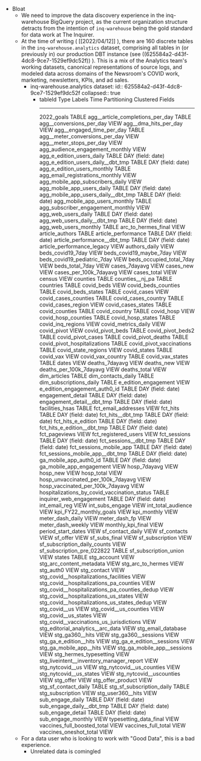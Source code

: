 - Bloat
	- We need to improve the data discovery experience in the inq-warehouse BigQuery project, as the current organization structure detracts from the intention of `inq-warehouse` being the gold standard for data work at The Inquirer.
	- At the time of writing ( [[2022/04/12]] ), there are 160 discrete tables in the `inq-warehouse.analytics` dataset, comprising all tables in (or previously in) our production DBT instance (see ((625584a2-d43f-4dc8-9ce7-1529ef9dc52f)) ). This is a mix of the Analytics team's working datasets, canonical representations of source logs, and modeled data across domains of the Newsroom's COVID work, marketing, newsletters, KPIs, and ad sales.
		- inq-warehouse.analytics dataset:
		  id:: 625584a2-d43f-4dc8-9ce7-1529ef9dc52f
		  collapsed:: true
			- tableId                      Type    Labels   Time Partitioning   Clustered Fields
			   ----------------------------------------------- ------- -------- ------------------- ------------------
			    2022_goals                                      TABLE
			    agg__article_completions_per_day                TABLE
			    agg__conversions_per_day                        VIEW
			    agg__dma_hits_per_day                           VIEW
			    agg__engaged_time_per_day                       TABLE
			    agg__meter_conversions_per_day                  VIEW
			    agg__meter_stops_per_day                        VIEW
			    agg_audience_engagement_monthly                 VIEW
			    agg_e_edition_users_daily                       TABLE            DAY (field: date)
			    agg_e_edition_users_daily__dbt_tmp              TABLE            DAY (field: date)
			    agg_e_edition_users_monthly                     TABLE
			    agg_email_registrations_monthly                 VIEW
			    agg_mobile_app_subscribers_daily                VIEW
			    agg_mobile_app_users_daily                      TABLE            DAY (field: date)
			    agg_mobile_app_users_daily__dbt_tmp             TABLE            DAY (field: date)
			    agg_mobile_app_users_monthly                    TABLE
			    agg_subscriber_engagement_monthly               VIEW
			    agg_web_users_daily                             TABLE            DAY (field: date)
			    agg_web_users_daily__dbt_tmp                    TABLE            DAY (field: date)
			    agg_web_users_monthly                           TABLE
			    arc_to_hermes_final                             VIEW
			    article_authors                                 TABLE
			    article_performance                             TABLE            DAY (field: date)
			    article_performance__dbt_tmp                    TABLE            DAY (field: date)
			    article_performance_legacy                      VIEW
			    authors_daily                                   VIEW
			    beds_covid19_7day                               VIEW
			    beds_covid19_maybe_7day                         VIEW
			    beds_covid19_pediatric_7day                     VIEW
			    beds_occupied_total_7day                        VIEW
			    beds_total_7day                                 VIEW
			    cases_7dayavg                                   VIEW
			    cases_new                                       VIEW
			    cases_per_100k_7dayavg                          VIEW
			    cases_total                                     VIEW
			    census                                          VIEW
			    counties                                        TABLE
			    counties__nj_pa                                 TABLE
			    countries                                       TABLE
			    covid_beds                                      VIEW
			    covid_beds_counties                             TABLE
			    covid_beds_states                               TABLE
			    covid_cases                                     VIEW
			    covid_cases_counties                            TABLE
			    covid_cases_country                             TABLE
			    covid_cases_region                              VIEW
			    covid_cases_states                              TABLE
			    covid_counties                                  TABLE
			    covid_country                                   TABLE
			    covid_hosp                                      VIEW
			    covid_hosp_counties                             TABLE
			    covid_hosp_states                               TABLE
			    covid_inq_regions                               VIEW
			    covid_metrics_daily                             VIEW
			    covid_pivot                                     VIEW
			    covid_pivot_beds                                TABLE
			    covid_pivot_beds2                               TABLE
			    covid_pivot_cases                               TABLE
			    covid_pivot_deaths                              TABLE
			    covid_pivot_hospitalizations                    TABLE
			    covid_pivot_vaccinations                        TABLE
			    covid_state_regions                             VIEW
			    covid_states                                    TABLE
			    covid_vax                                       VIEW
			    covid_vax_country                               TABLE
			    covid_vax_states                                TABLE
			    dates                                           VIEW
			    deaths_7dayavg                                  VIEW
			    deaths_new                                      VIEW
			    deaths_per_100k_7dayavg                         VIEW
			    deaths_total                                    VIEW
			    dim_articles                                    TABLE
			    dim_contacts_daily                              TABLE
			    dim_subscriptions_daily                         TABLE
			    e_edition_engagement                            VIEW
			    e_edition_engagement_auth0_id                   TABLE            DAY (field: date)
			    engagement_detail                               TABLE            DAY (field: date)
			    engagement_detail__dbt_tmp                      TABLE            DAY (field: date)
			    facilities_hsas                                 TABLE
			    fct_email_addresses                             VIEW
			    fct_hits                                        TABLE            DAY (field: date)
			    fct_hits__dbt_tmp                               TABLE            DAY (field: date)
			    fct_hits_e_edition                              TABLE            DAY (field: date)
			    fct_hits_e_edition__dbt_tmp                     TABLE            DAY (field: date)
			    fct_pageviews                                   VIEW
			    fct_registered_users                            VIEW
			    fct_sessions                                    TABLE            DAY (field: date)
			    fct_sessions__dbt_tmp                           TABLE            DAY (field: date)
			    fct_sessions_mobile_app                         TABLE            DAY (field: date)
			    fct_sessions_mobile_app__dbt_tmp                TABLE            DAY (field: date)
			    ga_mobile_app_auth0_id                          TABLE            DAY (field: date)
			    ga_mobile_app_engagement                        VIEW
			    hosp_7dayavg                                    VIEW
			    hosp_new                                        VIEW
			    hosp_total                                      VIEW
			    hosp_unvaccinated_per_100k_7dayavg              VIEW
			    hosp_vaccinated_per_100k_7dayavg                VIEW
			    hospitalizations_by_covid_vaccination_status    TABLE
			    inquirer_web_engagement                         TABLE            DAY (field: date)
			    int_email_reg                                   VIEW
			    int_subs_engage                                 VIEW
			    int_total_audience                              VIEW
			    kpi_FY22_monthly_goals                          VIEW
			    kpi_monthly                                     VIEW
			    meter_dash_daily                                VIEW
			    meter_dash_fp                                   VIEW
			    meter_dash_weekly                               VIEW
			    monthly_kpi_final                               VIEW
			    period_start_dates                              VIEW
			    sf_contact_daily                                VIEW
			    sf_contacts                                     VIEW
			    sf_offer                                        VIEW
			    sf_subs_final                                   VIEW
			    sf_subscription                                 VIEW
			    sf_subscription_daily_counts                    VIEW
			    sf_subscription_pre_022822                      TABLE
			    sf_subscription_union                           VIEW
			    states                                          TABLE
			    stg_account                                     VIEW
			    stg_arc_content_metadata                        VIEW
			    stg_arc_to_hermes                               VIEW
			    stg_auth0                                       VIEW
			    stg_contact                                     VIEW
			    stg_covid__hospitalizations_facilities          VIEW
			    stg_covid__hospitalizations_pa_counties         VIEW
			    stg_covid__hospitalizations_pa_counties_dedup   VIEW
			    stg_covid__hospitalizations_us_states           VIEW
			    stg_covid__hospitalizations_us_states_dedup     VIEW
			    stg_covid__us                                   VIEW
			    stg_covid__us_counties                          VIEW
			    stg_covid__us_states                            VIEW
			    stg_covid__vaccinations_us_jurisdictions        VIEW
			    stg_editorial_analytics__arc_data               VIEW
			    stg_email_database                              VIEW
			    stg_ga360__hits                                 VIEW
			    stg_ga360__sessions                             VIEW
			    stg_ga_e_edition__hits                          VIEW
			    stg_ga_e_edition__sessions                      VIEW
			    stg_ga_mobile_app__hits                         VIEW
			    stg_ga_mobile_app__sessions                     VIEW
			    stg_hermes_typesetting                          VIEW
			    stg_liveintent__inventory_manager_report        VIEW
			    stg_nytcovid__us                                VIEW
			    stg_nytcovid__us_counties                       VIEW
			    stg_nytcovid__us_states                         VIEW
			    stg_nytcovid__uscounties                        VIEW
			    stg_offer                                       VIEW
			    stg_offer_product                               VIEW
			    stg_sf_contact_daily                            TABLE
			    stg_sf_subscription_daily                       TABLE
			    stg_subscription                                VIEW
			    stg_user360__hits                               VIEW
			    sub_engage_daily                                TABLE            DAY (field: date)
			    sub_engage_daily__dbt_tmp                       TABLE            DAY (field: date)
			    sub_engage_detail                               TABLE            DAY (field: date)
			    sub_engage_monthly                              VIEW
			    typesetting_data_final                          VIEW
			    vaccines_full_boosted_total                     VIEW
			    vaccines_full_total                             VIEW
			    vaccines_oneshot_total                          VIEW
	- For a data user who is looking to work with "Good Data", this is a bad experience.
		- Unrelated data is comingled
